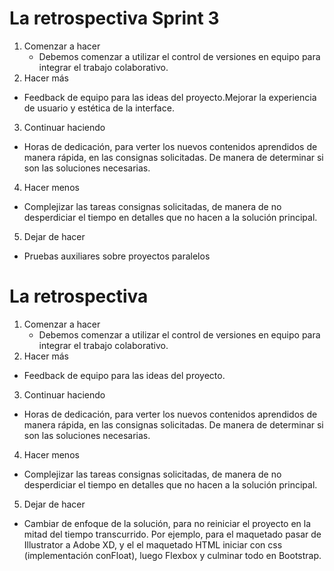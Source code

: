 # La retrospectiva Sprint 3

1. Comenzar a hacer
    * Debemos comenzar a utilizar el control de versiones en equipo para integrar el trabajo colaborativo.
2. Hacer más
* Feedback de equipo para las ideas del proyecto.Mejorar la experiencia de usuario y estética de la interface.
3. Continuar haciendo
* Horas de dedicación, para verter los nuevos contenidos aprendidos de manera rápida, en las consignas solicitadas. De manera de determinar si son las soluciones necesarias.
4. Hacer menos
* Complejizar las tareas consignas solicitadas, de manera de no desperdiciar el tiempo en detalles que no hacen a la solución principal.
5. Dejar de hacer
* Pruebas auxiliares sobre proyectos paralelos









# La retrospectiva

1. Comenzar a hacer
    * Debemos comenzar a utilizar el control de versiones en equipo para integrar el trabajo colaborativo.
2. Hacer más
* Feedback de equipo para las ideas del proyecto.
3. Continuar haciendo
* Horas de dedicación, para verter los nuevos contenidos aprendidos de manera rápida, en las consignas solicitadas. De manera de determinar si son las soluciones necesarias.
4. Hacer menos
* Complejizar las tareas consignas solicitadas, de manera de no desperdiciar el tiempo en detalles que no hacen a la solución principal.
5. Dejar de hacer
* Cambiar de enfoque de la solución, para no reiniciar el proyecto en la mitad del tiempo transcurrido. Por ejemplo, para el maquetado pasar de Illustrator a Adobe XD, y el el maquetado HTML iniciar con css (implementación conFloat), luego Flexbox y culminar todo en Bootstrap.